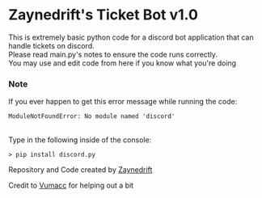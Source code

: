 # Zaynedrift's Ticket Bot v1.0
This is extremely basic python code for a discord bot application that can handle tickets on discord. \
Please read main.py's notes to ensure the code runs correctly. \
You may use and edit code from here if you know what you're doing

### Note
If you ever happen to get this error message while running the code:
```
ModuleNotFoundError: No module named 'discord'
```
\
Type in the following inside of the console:
```
> pip install discord.py
```

Repository and Code created by [Zaynedrift](https://zaynedrift.com/) 

Credit to [Vumacc](https://vumacc.github.io) for helping out a bit